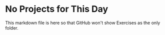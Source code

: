 # No Projects for This Day

This markdown file is here so that GitHub won't show Exercises as the only folder.
